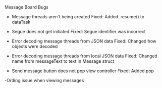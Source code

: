 Message Board Bugs
- Message threads aren't being created
Fixed: Added .resume() to dataTask

- Segue does not get initiated
Fixed: Segue identifier was incorrect

- Error decoding message threads from JSON data
Fixed: Changed how objects were decoded

- Error decoding message threads from local JSON data
Fixed: Changed name from messageText to text in Message struct

- Send message button does not pop view controller
Fixed: Added pop

-Ording issue when viewing messages